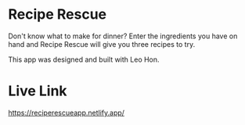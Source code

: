 # Recipe Rescue

Don't know what to make for dinner? Enter the ingredients you have on hand and Recipe Rescue will give you three recipes to try. 

This app was designed and built with Leo Hon.

# Live Link
https://reciperescueapp.netlify.app/ 
